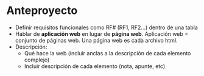 # Anteproyecto

- Definir requisitos funcionales como RF# (RF1, RF2...) dentro de una tabla
- Hablar de **aplicación web** en lugar de **página web**. Aplicación web = conjunto de páginas web. Una página web es cada archivo html.
- Descripción:
  - Qué hace la web (incluir anclas a la descripción de cada elemento complejo)
  - Incluir descripción de cada elemento (nota, apunte, etc)